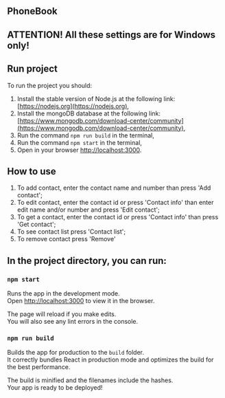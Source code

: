 ## PhoneBook

## ATTENTION! All these settings are for Windows only!
## Run project

To run the project you should:
1) Install the stable version of Node.js at the following link: [https://nodejs.org](https://nodejs.org),
2) Install the mongoDB database at the following link: [https://www.mongodb.com/download-center/community](https://www.mongodb.com/download-center/community),
3) Run the command ```npm run build``` in the terminal,
4) Run the command ```npm start``` in the terminal,
5) Open in your browser [http://localhost:3000](http://localhost:3000).

## How to use

1) To add contact, enter the contact name and number than press 'Add contact';
2) To edit contact, enter the contact id or press 'Contact info' than enter edit name and/or number and press 'Edit contact';
3) To get a contact, enter the contact id or press 'Contact info' than press 'Get contact';
4) To see contact list press 'Contact list';
5) To remove contact press 'Remove'

## In the project directory, you can run:

### `npm start`

Runs the app in the development mode.<br>
Open [http://localhost:3000](http://localhost:3000) to view it in the browser.

The page will reload if you make edits.<br>
You will also see any lint errors in the console.

### `npm run build`

Builds the app for production to the `build` folder.<br>
It correctly bundles React in production mode and optimizes the build for the best performance.

The build is minified and the filenames include the hashes.<br>
Your app is ready to be deployed!

